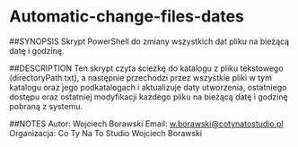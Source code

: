 # Automatic-change-files-dates

##SYNOPSIS
    Skrypt PowerShell do zmiany wszystkich dat pliku na bieżącą datę i godzinę.

##DESCRIPTION
    Ten skrypt czyta ścieżkę do katalogu z pliku tekstowego (directoryPath.txt), 
    a następnie przechodzi przez wszystkie pliki w tym katalogu oraz jego podkatalogach
    i aktualizuje daty utworzenia, ostatniego dostępu oraz ostatniej modyfikacji każdego pliku
    na bieżącą datę i godzinę pobraną z systemu.

##NOTES
    Autor: Wojciech Borawski
    Email: w.borawski@cotynatostudio.pl
    Organizacja: Co Ty Na To Studio Wojciech Borawski
